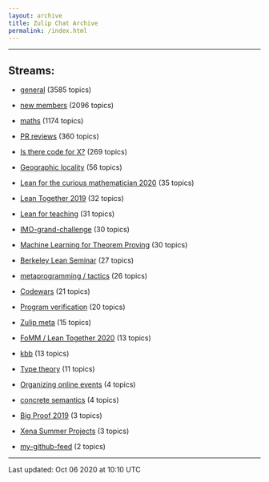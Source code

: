 ```yaml
---
layout: archive
title: Zulip Chat Archive
permalink: /index.html
---
```


---

## Streams:

* [general](stream/113488-general/index.html) (3585 topics)

* [new members](stream/113489-new-members/index.html) (2096 topics)

* [maths](stream/116395-maths/index.html) (1174 topics)

* [PR reviews](stream/144837-PR-reviews/index.html) (360 topics)

* [Is there code for X?](stream/217875-Is-there-code-for-X%3F/index.html) (269 topics)

* [Geographic locality](stream/224796-Geographic-locality/index.html) (56 topics)

* [Lean for the curious mathematician 2020](stream/238830-Lean-for-the-curious-mathematician-2020/index.html) (35 topics)

* [Lean Together 2019](stream/179818-Lean-Together-2019/index.html) (32 topics)

* [Lean for teaching](stream/187764-Lean-for-teaching/index.html) (31 topics)

* [IMO-grand-challenge](stream/208328-IMO-grand-challenge/index.html) (30 topics)

* [Machine Learning for Theorem Proving](stream/219941-Machine-Learning-for-Theorem-Proving/index.html) (30 topics)

* [Berkeley Lean Seminar](stream/240192-Berkeley-Lean-Seminar/index.html) (27 topics)

* [metaprogramming / tactics](stream/239415-metaprogramming-/-tactics/index.html) (26 topics)

* [Codewars](stream/238266-Codewars/index.html) (21 topics)

* [Program verification](stream/236449-Program-verification/index.html) (20 topics)

* [Zulip meta](stream/236604-Zulip-meta/index.html) (15 topics)

* [FoMM / Lean Together 2020](stream/218272-FoMM-/-Lean-Together-2020/index.html) (13 topics)

* [kbb](stream/141825-kbb/index.html) (13 topics)

* [Type theory](stream/236446-Type-theory/index.html) (11 topics)

* [Organizing online events](stream/238828-Organizing-online-events/index.html) (4 topics)

* [concrete semantics](stream/187724-concrete-semantics/index.html) (4 topics)

* [Big Proof 2019](stream/198800-Big-Proof-2019/index.html) (3 topics)

* [Xena Summer Projects](stream/237759-Xena-Summer-Projects/index.html) (3 topics)

* [my-github-feed](stream/234744-my-github-feed/index.html) (2 topics)

<hr><p>Last updated: Oct 06 2020 at 10:10 UTC</p>